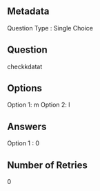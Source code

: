 ## Metadata
Question Type : Single Choice

## Question
checkkdatat

## Options
Option 1: m
Option 2: l

## Answers
Option 1 : 0

## Number of Retries
0

